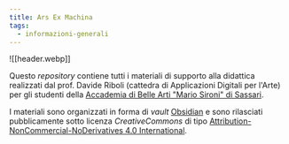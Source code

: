 ```yaml
---
title: Ars Ex Machina
tags:
  - informazioni-generali
---
```


![[header.webp]]

Questo *repository* contiene tutti i materiali di supporto alla didattica realizzati dal prof. Davide Riboli (cattedra di Applicazioni Digitali per l'Arte) per gli studenti della [Accademia di Belle Arti "Mario Sironi" di Sassari](http://accademiasironi.it).

I materiali sono organizzati in forma di *vault* [Obsidian](https://obsidian.md) e sono rilasciati pubblicamente  sotto licenza *CreativeCommons* di tipo [Attribution-NonCommercial-NoDerivatives 4.0 International](https://creativecommons.org/licenses/by-nc-nd/4.0/).